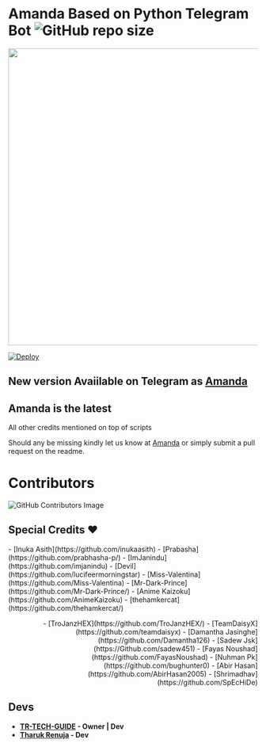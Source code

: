 # Amanda Based on Python Telegram Bot ![GitHub repo size](https://img.shields.io/github/repo-size/TR-TECH-GUIDE/Amanda?label=Repo%20Size)
<p align="middle">
  <img src="https://telegra.ph/file/04d73369440abc48ab3ce.png" width='600"'>
</p>


[![Deploy](https://www.herokucdn.com/deploy/button.svg)](https://heroku.com/deploy?template=https://github.com/TR-TECH-GUIDE/Amanda-v2.0.git)


## New version Avaiilable on Telegram as [Amanda](https://t.me/TheAmandabot)
## Amanda is the latest

All other credits mentioned on top of scripts

Should any be missing kindly let us know at [Amanda](https://t.me/SLBotsOfficial) or simply submit a pull request on the readme.

# Contributors
![GitHub Contributors Image](https://contrib.rocks/image?repo=TeamAmanda/Amanda)

## Special Credits ❤

<p align="left">
- [Inuka Asith](https://github.com/inukaasith)
- [Prabasha](https://github.com/prabhasha-p/)
- [ImJanindu](https://github.com/imjanindu) 
- [Devil](https://github.com/lucifeermorningstar) 
- [Miss-Valentina](https://github.com/Miss-Valentina)
- [Mr-Dark-Prince](https://github.com/Mr-Dark-Prince/) 
- [Anime Kaizoku](https://github.com/AnimeKaizoku)
- [thehamkercat](https://github.com/thehamkercat/)
</p>
<p align="right">
  - [TroJanzHEX](https://github.com/TroJanzHEX/)
  - [TeamDaisyX](https://github.com/teamdaisyx)
  - [Damantha Jasinghe](https://github.com/Damantha126)
  - [Sadew Jsk](https://Github.com/sadew451)
  - [Fayas Noushad](https://github.com/FayasNoushad)
  - [Nuhman Pk](https://github.com/bughunter0)
  - [Abir Hasan](https://github.com/AbirHasan2005)
  - [Shrimadhav](https://github.com/SpEcHiDe)
</p>

## Devs

- **[TR-TECH-GUIDE](https://github.com/TR-TECH-GUIDE) - Owner | Dev**
- **[Tharuk Renuja](https://github.com/TharukRenuja) - Dev**
